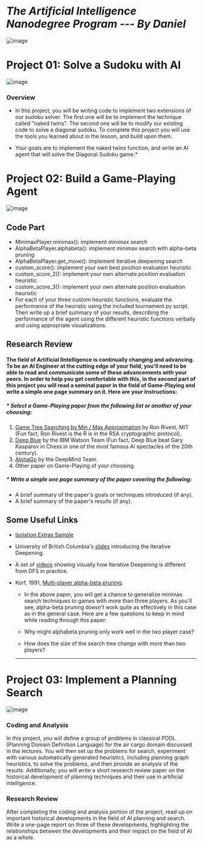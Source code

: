 # *The Artificial Intelligence Nanodegree Program --- By Daniel*


![image](http://blog.udacity.com/wp-content/uploads/2016/10/Udacity_AIND_Blog_NEW.png)

# Project 01: Solve a Sudoku with AI

![image](https://cdn-images-1.medium.com/max/800/1*3RPLEpO-SghSmVQy4UQeXg.png)

### Overview
* In this project, you will be writing code to implement two extensions of our sudoku solver. The first one will be to implement the technique called "naked twins". The second one will be to modify our existing code to solve a diagonal sudoku. To complete this project you will use the tools you learned about in the lesson, and build upon them.

* Your goals are to implement the naked twins function, and write an AI agent that will solve the Diagonal Sudoku game.*

# Project 02: Build a Game-Playing Agent

![image](https://media.licdn.com/mpr/mpr/AAEAAQAAAAAAAAuqAAAAJGI5MWQ1MDgxLWQwMWItNGI5OS05NmM5LWYxZjk1ODQ1ZGQ0NQ.jpg)

## Code Part

* MinimaxPlayer.minimax(): implement minimax search
* AlphaBetaPlayer.alphabeta(): implement minimax search with alpha-beta pruning
* AlphaBetaPlayer.get_move(): implement iterative deepening search
* custom_score(): implement your own best position evaluation heuristic
* custom_score_2(): implement your own alternate position evaluation heuristic
* custom_score_3(): implement your own alternate position evaluation heuristic
* For each of your three custom heuristic functions, evaluate the performance of the heuristic using the included tournament.py script. Then write up a brief summary of your results, describing the performance of the agent using the different heuristic functions verbally and using appropriate visualizations.


## Research Review

#### The field of Artificial lIntelligence is continually changing and advancing. To be an AI Engineer at the cutting edge of your field, you'll need to be able to read and communicate some of these advancements with your peers. In order to help you get comfortable with this, in the second part of this project you will read a seminal paper in the field of Game-Playing and write a simple one page summary on it. Here are your instructions:

##### * Select a Game-Playing paper from the following list or another of your choosing:



1. [Game Tree Searching by Min / Max Approximation](https://people.csail.mit.edu/rivest/pubs/Riv87c.pdf) by Ron Rivest, MIT (Fun fact, Ron Rivest is the R is in the RSA cryptographic protocol).
2. [Deep Blue](https://pdfs.semanticscholar.org/ad2c/1efffcd7c3b7106e507396bdaa5fe00fa597.pdf) by the IBM Watson Team (Fun fact, Deep Blue beat Gary Kasparov in Chess in one of the most famous AI spectacles of the 20th century).
3. [AlphaGo](https://storage.googleapis.com/deepmind-media/alphago/AlphaGoNaturePaper.pdf) by the DeepMind Team.
4. Other paper on Game-Playing of your choosing.

##### * Write a simple one page summary of the paper covering the following:

* A brief summary of the paper's goals or techniques introduced (if any).
* A brief summary of the paper's results (if any).

## Some Useful Links
- [Isolation Extras Sample](https://www.youtube.com/watch?v=n_ExdXeLNTk)
- University of British Columbia's [slides](https://www.cs.ubc.ca/~hutter/teaching/cpsc322/2-Search6-final.pdf) introducing the Iterative Deepening.
- A set of [videos](http://movingai.com/dfid.html) showing visually how Iterative Deepening is different from DFS in practice.
- Korf, 1991, [Multi-player alpha-beta pruning](https://www.cc.gatech.edu/~thad/6601-gradAI-fall2015/Korf_Multi-player-Alpha-beta-Pruning.pdf).
     * In the above paper, you will get a chance to generalize minimax search techniques to games with more than three players. As you'll see, alpha-beta pruning doesn't work quite as effectively in this case as in the general case. Here are a few questions to keep in mind while reading through this paper:

     * Why might alphabeta pruning only work well in the two player case?
     * How does the size of the search tree change with more than two players?

     ---
# Project 03: Implement a Planning Search
![image](http://www.geeksforgeeks.org/wp-content/uploads/APathFinding.png)
### Coding and Analysis

In this project, you will define a group of problems in classical PDDL (Planning Domain Definition Language) for the air cargo domain discussed in the lectures. You will then set up the problems for search, experiment with various automatically generated heuristics, including planning graph heuristics, to solve the problems, and then provide an analysis of the results. Additionally, you will write a short research review paper on the historical development of planning techniques and their use in artificial intelligence.

### Research Review
After completing the coding and analysis portion of the project, read up on important historical developments in the field of AI planning and search. Write a one-page report on three of these developments, highlighting the relationships between the developments and their impact on the field of AI as a whole.
